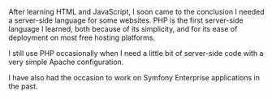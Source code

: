 After learning HTML and JavaScript, I soon came to the conclusion I needed a server-side language for some websites. PHP is the first server-side language I learned, both because of its simplicity, and for its ease of deployment on most free hosting platforms.

I still use PHP occasionally when I need a little bit of server-side code with a very simple Apache configuration.

I have also had the occasion to work on Symfony Enterprise applications in the past.
